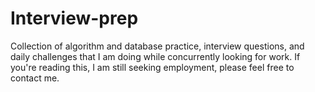# Interview-prep
Collection of algorithm and database practice, interview questions, and daily challenges that I am doing while concurrently looking for work. If you're reading this, I am still seeking employment, please feel free to contact me.
